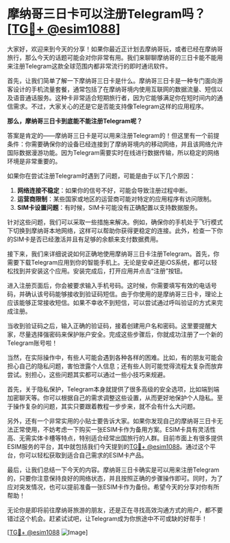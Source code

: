 # 摩纳哥三日卡可以注册Telegram吗？[[TG💪+ @esim1088](https://t.me/s/esim1088)]

大家好，欢迎来到今天的分享！如果你最近正计划去摩纳哥玩，或者已经在摩纳哥旅行，那么今天的话题可能会对你非常有用。我们来聊聊摩纳哥的三日卡能不能用来注册Telegram这款全球范围内都非常流行的即时通讯软件。

首先，让我们简单了解一下摩纳哥三日卡是什么。摩纳哥三日卡是一种专门面向游客设计的手机流量套餐，通常包括了在摩纳哥境内使用互联网的数据流量、短信以及语音通话服务。这种卡非常适合短期旅行者，因为它能够满足你在短时间内的通信需求。不过，大家关心的还是它是否能支持像Telegram这样的应用程序。

**那么，摩纳哥三日卡到底能不能注册Telegram呢？**

答案是肯定的——摩纳哥三日卡是可以用来注册Telegram的！但这里有一个前提条件：你需要确保你的设备已经连接到了摩纳哥境内的移动网络，并且该网络允许国际数据漫游功能。因为Telegram需要实时在线进行数据传输，所以稳定的网络环境是非常重要的。

如果你在尝试注册Telegram时遇到了问题，可能是由于以下几个原因：

1. **网络连接不稳定**：如果你的信号不好，可能会导致注册过程中断。
2. **运营商限制**：某些国家或地区的运营商可能对特定的应用程序有访问限制。
3. **SIM卡设置问题**：有时候，SIM卡可能没有正确配置以支持数据服务。

针对这些问题，我们可以采取一些措施来解决。例如，确保你的手机处于飞行模式下切换到摩纳哥本地网络，这样可以帮助你获得更稳定的连接。此外，检查一下你的SIM卡是否已经激活并且有足够的余额来支付数据费用。

接下来，我们来详细说说如何正确地使用摩纳哥三日卡注册Telegram。首先，你需要下载Telegram应用到你的智能手机上。无论是安卓还是iOS系统，都可以轻松找到并安装这个应用。安装完成后，打开应用并点击“注册”按钮。

进入注册页面后，你会被要求输入手机号码。这时候，你需要填写有效的电话号码，并确认该号码能够接收到验证码短信。由于你使用的是摩纳哥三日卡，理论上应该能够正常接收短信。如果不幸收不到短信，可以尝试通过呼叫验证的方式来完成注册。

当收到验证码之后，输入正确的验证码，接着创建用户名和密码。这里要提醒大家，尽量选择强密码来保护账户安全。完成这些步骤后，你就成功注册了一个新的Telegram账号啦！

当然，在实际操作中，有些人可能会遇到各种各样的困难。比如，有的朋友可能会担心自己的隐私问题，害怕泄露个人信息；还有些人则可能觉得流程太复杂而放弃尝试。别担心，这些问题其实都可以通过一些小技巧来规避。

首先，关于隐私保护，Telegram本身就提供了很多高级的安全选项，比如端到端加密聊天等。你可以根据自己的需求调整这些设置，从而更好地保护个人隐私。至于操作复杂的问题，其实只要跟着教程一步步来，就不会有什么大问题。

另外，还有一个非常实用的小贴士要告诉大家。如果你发现自己的摩纳哥三日卡无法正常使用，不妨考虑一下购买一张ESIM卡作为备用方案。ESIM卡具有灵活性高、无需实体卡槽等特点，特别适合经常出国旅行的人群。目前市面上有很多提供ESIM服务的平台，其中就包括我们今天提到的[TG💪+ @esim1088](https://t.me/s/esim1088)。通过这个平台，你可以轻松获取到适合自己需求的ESIM卡产品。

最后，让我们总结一下今天的内容。摩纳哥三日卡确实是可以用来注册Telegram的，只要你注意保持良好的网络状态，并且按照正确的步骤操作即可。同时，为了应对突发情况，也可以提前准备一张ESIM卡作为备份。希望今天的分享对你有所帮助！

无论你是即将前往摩纳哥旅游的朋友，还是正在寻找高效沟通方式的用户，都不要错过这个机会。赶紧试试吧，让Telegram成为你旅途中不可或缺的好帮手！

[[TG💪+ @esim1088](https://t.me/s/esim1088) ![Image](https://i.postimg.cc/4NQfJmqS/Snipaste-2025-05-13-00-14-12.png)]